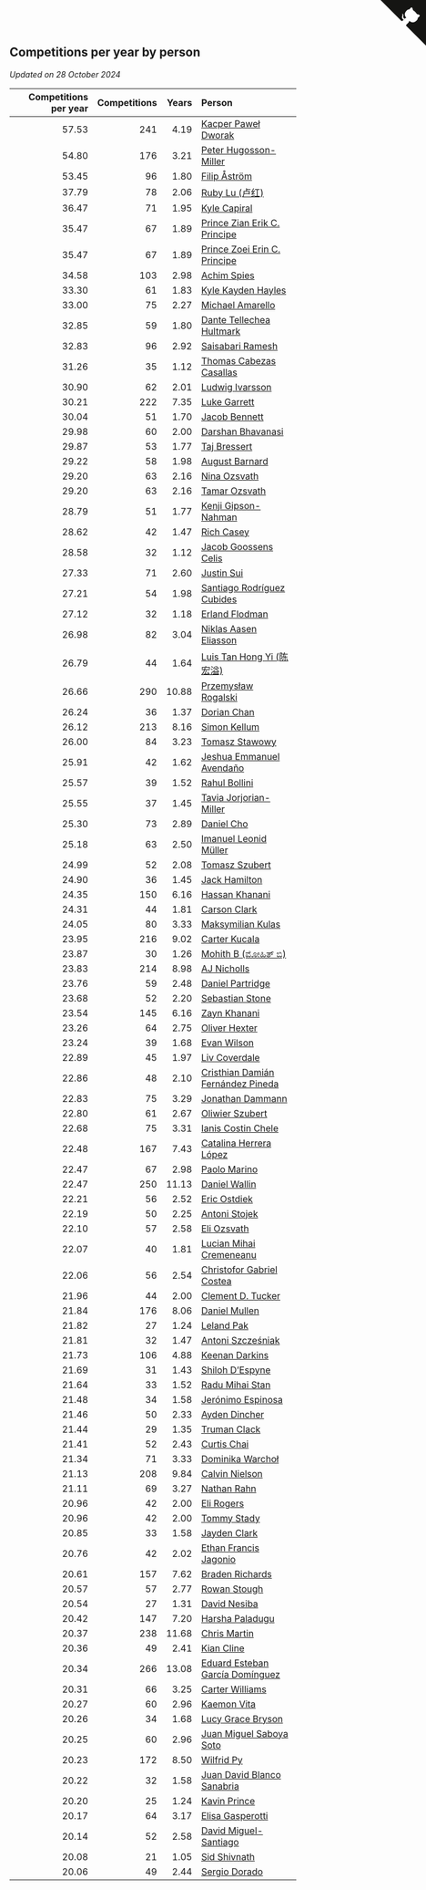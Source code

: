 ## Competitions per year by person

*Updated on 28 October 2024*

| Competitions per year | Competitions | Years | Person |
| ---: | ---: | ---: | :--- |
| 57.53 | 241 | 4.19 | [Kacper Paweł Dworak](https://www.worldcubeassociation.org/persons/2020DWOR01) |
| 54.80 | 176 | 3.21 | [Peter Hugosson-Miller](https://www.worldcubeassociation.org/persons/2021HUGO01) |
| 53.45 | 96 | 1.80 | [Filip Åström](https://www.worldcubeassociation.org/persons/2023ASTR01) |
| 37.79 | 78 | 2.06 | [Ruby Lu (卢红)](https://www.worldcubeassociation.org/persons/2022LURU01) |
| 36.47 | 71 | 1.95 | [Kyle Capiral](https://www.worldcubeassociation.org/persons/2022CAPI02) |
| 35.47 | 67 | 1.89 | [Prince Zian Erik C. Principe](https://www.worldcubeassociation.org/persons/2022PRIN08) |
| 35.47 | 67 | 1.89 | [Prince Zoei Erin C. Principe](https://www.worldcubeassociation.org/persons/2022PRIN09) |
| 34.58 | 103 | 2.98 | [Achim Spies](https://www.worldcubeassociation.org/persons/2021SPIE01) |
| 33.30 | 61 | 1.83 | [Kyle Kayden Hayles](https://www.worldcubeassociation.org/persons/2022HAYL02) |
| 33.00 | 75 | 2.27 | [Michael Amarello](https://www.worldcubeassociation.org/persons/2022AMAR09) |
| 32.85 | 59 | 1.80 | [Dante Tellechea Hultmark](https://www.worldcubeassociation.org/persons/2023HULT01) |
| 32.83 | 96 | 2.92 | [Saisabari Ramesh](https://www.worldcubeassociation.org/persons/2021RAME01) |
| 31.26 | 35 | 1.12 | [Thomas Cabezas Casallas](https://www.worldcubeassociation.org/persons/2023CASA08) |
| 30.90 | 62 | 2.01 | [Ludwig Ivarsson](https://www.worldcubeassociation.org/persons/2022IVAR01) |
| 30.21 | 222 | 7.35 | [Luke Garrett](https://www.worldcubeassociation.org/persons/2017GARR05) |
| 30.04 | 51 | 1.70 | [Jacob Bennett](https://www.worldcubeassociation.org/persons/2023BENN04) |
| 29.98 | 60 | 2.00 | [Darshan Bhavanasi](https://www.worldcubeassociation.org/persons/2022BHAV01) |
| 29.87 | 53 | 1.77 | [Taj Bressert](https://www.worldcubeassociation.org/persons/2023BRES01) |
| 29.22 | 58 | 1.98 | [August Barnard](https://www.worldcubeassociation.org/persons/2022BARN21) |
| 29.20 | 63 | 2.16 | [Nina Ozsvath](https://www.worldcubeassociation.org/persons/2022OZSV03) |
| 29.20 | 63 | 2.16 | [Tamar Ozsvath](https://www.worldcubeassociation.org/persons/2022OZSV04) |
| 28.79 | 51 | 1.77 | [Kenji Gipson-Nahman](https://www.worldcubeassociation.org/persons/2023GIPS01) |
| 28.62 | 42 | 1.47 | [Rich Casey](https://www.worldcubeassociation.org/persons/2023CASE06) |
| 28.58 | 32 | 1.12 | [Jacob Goossens Celis](https://www.worldcubeassociation.org/persons/2023CELI06) |
| 27.33 | 71 | 2.60 | [Justin Sui](https://www.worldcubeassociation.org/persons/2022SUIJ01) |
| 27.21 | 54 | 1.98 | [Santiago Rodríguez Cubides](https://www.worldcubeassociation.org/persons/2022CUBI01) |
| 27.12 | 32 | 1.18 | [Erland Flodman](https://www.worldcubeassociation.org/persons/2023FLOD01) |
| 26.98 | 82 | 3.04 | [Niklas Aasen Eliasson](https://www.worldcubeassociation.org/persons/2021ELIA01) |
| 26.79 | 44 | 1.64 | [Luis Tan Hong Yi (陈宏溢)](https://www.worldcubeassociation.org/persons/2023YILU01) |
| 26.66 | 290 | 10.88 | [Przemysław Rogalski](https://www.worldcubeassociation.org/persons/2013ROGA02) |
| 26.24 | 36 | 1.37 | [Dorian Chan](https://www.worldcubeassociation.org/persons/2023DORI01) |
| 26.12 | 213 | 8.16 | [Simon Kellum](https://www.worldcubeassociation.org/persons/2016KELL12) |
| 26.00 | 84 | 3.23 | [Tomasz Stawowy](https://www.worldcubeassociation.org/persons/2021STAW01) |
| 25.91 | 42 | 1.62 | [Jeshua Emmanuel Avendaño](https://www.worldcubeassociation.org/persons/2023AVEN01) |
| 25.57 | 39 | 1.52 | [Rahul Bollini](https://www.worldcubeassociation.org/persons/2023BOLL01) |
| 25.55 | 37 | 1.45 | [Tavia Jorjorian-Miller](https://www.worldcubeassociation.org/persons/2023JORJ01) |
| 25.30 | 73 | 2.89 | [Daniel Cho](https://www.worldcubeassociation.org/persons/2021CHOD01) |
| 25.18 | 63 | 2.50 | [Imanuel Leonid Müller](https://www.worldcubeassociation.org/persons/2022MULL02) |
| 24.99 | 52 | 2.08 | [Tomasz Szubert](https://www.worldcubeassociation.org/persons/2022SZUB02) |
| 24.90 | 36 | 1.45 | [Jack Hamilton](https://www.worldcubeassociation.org/persons/2023HAMI08) |
| 24.35 | 150 | 6.16 | [Hassan Khanani](https://www.worldcubeassociation.org/persons/2018KHAN26) |
| 24.31 | 44 | 1.81 | [Carson Clark](https://www.worldcubeassociation.org/persons/2023CLAR02) |
| 24.05 | 80 | 3.33 | [Maksymilian Kulas](https://www.worldcubeassociation.org/persons/2021KULA02) |
| 23.95 | 216 | 9.02 | [Carter Kucala](https://www.worldcubeassociation.org/persons/2015KUCA01) |
| 23.87 | 30 | 1.26 | [Mohith B (ಮೋಹಿತ್ ಬಿ)](https://www.worldcubeassociation.org/persons/2023BMOH01) |
| 23.83 | 214 | 8.98 | [AJ Nicholls](https://www.worldcubeassociation.org/persons/2015NICH04) |
| 23.76 | 59 | 2.48 | [Daniel Partridge](https://www.worldcubeassociation.org/persons/2022PART02) |
| 23.68 | 52 | 2.20 | [Sebastian Stone](https://www.worldcubeassociation.org/persons/2022STON09) |
| 23.54 | 145 | 6.16 | [Zayn Khanani](https://www.worldcubeassociation.org/persons/2018KHAN28) |
| 23.26 | 64 | 2.75 | [Oliver Hexter](https://www.worldcubeassociation.org/persons/2022HEXT01) |
| 23.24 | 39 | 1.68 | [Evan Wilson](https://www.worldcubeassociation.org/persons/2023WILS11) |
| 22.89 | 45 | 1.97 | [Liv Coverdale](https://www.worldcubeassociation.org/persons/2022COVE02) |
| 22.86 | 48 | 2.10 | [Cristhian Damián Fernández Pineda](https://www.worldcubeassociation.org/persons/2022PINE05) |
| 22.83 | 75 | 3.29 | [Jonathan Dammann](https://www.worldcubeassociation.org/persons/2021DAMM01) |
| 22.80 | 61 | 2.67 | [Oliwier Szubert](https://www.worldcubeassociation.org/persons/2022SZUB01) |
| 22.68 | 75 | 3.31 | [Ianis Costin Chele](https://www.worldcubeassociation.org/persons/2021CHEL01) |
| 22.48 | 167 | 7.43 | [Catalina Herrera López](https://www.worldcubeassociation.org/persons/2017LOPE31) |
| 22.47 | 67 | 2.98 | [Paolo Marino](https://www.worldcubeassociation.org/persons/2021MARI04) |
| 22.47 | 250 | 11.13 | [Daniel Wallin](https://www.worldcubeassociation.org/persons/2013WALL03) |
| 22.21 | 56 | 2.52 | [Eric Ostdiek](https://www.worldcubeassociation.org/persons/2022OSTD01) |
| 22.19 | 50 | 2.25 | [Antoni Stojek](https://www.worldcubeassociation.org/persons/2022STOJ03) |
| 22.10 | 57 | 2.58 | [Eli Ozsvath](https://www.worldcubeassociation.org/persons/2022OZSV01) |
| 22.07 | 40 | 1.81 | [Lucian Mihai Cremeneanu](https://www.worldcubeassociation.org/persons/2023CREM01) |
| 22.06 | 56 | 2.54 | [Christofor Gabriel Costea](https://www.worldcubeassociation.org/persons/2022COST03) |
| 21.96 | 44 | 2.00 | [Clement D. Tucker](https://www.worldcubeassociation.org/persons/2022TUCK09) |
| 21.84 | 176 | 8.06 | [Daniel Mullen](https://www.worldcubeassociation.org/persons/2016MULL04) |
| 21.82 | 27 | 1.24 | [Leland Pak](https://www.worldcubeassociation.org/persons/2023PAKL02) |
| 21.81 | 32 | 1.47 | [Antoni Szcześniak](https://www.worldcubeassociation.org/persons/2023SZCZ04) |
| 21.73 | 106 | 4.88 | [Keenan Darkins](https://www.worldcubeassociation.org/persons/2019DARK02) |
| 21.69 | 31 | 1.43 | [Shiloh D’Espyne](https://www.worldcubeassociation.org/persons/2023DESP01) |
| 21.64 | 33 | 1.52 | [Radu Mihai Stan](https://www.worldcubeassociation.org/persons/2023STAN09) |
| 21.48 | 34 | 1.58 | [Jerónimo Espinosa](https://www.worldcubeassociation.org/persons/2023ESPI07) |
| 21.46 | 50 | 2.33 | [Ayden Dincher](https://www.worldcubeassociation.org/persons/2022DINC01) |
| 21.44 | 29 | 1.35 | [Truman Clack](https://www.worldcubeassociation.org/persons/2023CLAC02) |
| 21.41 | 52 | 2.43 | [Curtis Chai](https://www.worldcubeassociation.org/persons/2022CHAI02) |
| 21.34 | 71 | 3.33 | [Dominika Warchoł](https://www.worldcubeassociation.org/persons/2021WARC01) |
| 21.13 | 208 | 9.84 | [Calvin Nielson](https://www.worldcubeassociation.org/persons/2014NIEL03) |
| 21.11 | 69 | 3.27 | [Nathan Rahn](https://www.worldcubeassociation.org/persons/2021RAHN01) |
| 20.96 | 42 | 2.00 | [Eli Rogers](https://www.worldcubeassociation.org/persons/2022ROGE05) |
| 20.96 | 42 | 2.00 | [Tommy Stady](https://www.worldcubeassociation.org/persons/2022STAD01) |
| 20.85 | 33 | 1.58 | [Jayden Clark](https://www.worldcubeassociation.org/persons/2023CLAR13) |
| 20.76 | 42 | 2.02 | [Ethan Francis Jagonio](https://www.worldcubeassociation.org/persons/2022JAGO03) |
| 20.61 | 157 | 7.62 | [Braden Richards](https://www.worldcubeassociation.org/persons/2017RICH02) |
| 20.57 | 57 | 2.77 | [Rowan Stough](https://www.worldcubeassociation.org/persons/2022STOU01) |
| 20.54 | 27 | 1.31 | [David Nesiba](https://www.worldcubeassociation.org/persons/2023NESI01) |
| 20.42 | 147 | 7.20 | [Harsha Paladugu](https://www.worldcubeassociation.org/persons/2017PALA08) |
| 20.37 | 238 | 11.68 | [Chris Martin](https://www.worldcubeassociation.org/persons/2013MART03) |
| 20.36 | 49 | 2.41 | [Kian Cline](https://www.worldcubeassociation.org/persons/2022CLIN01) |
| 20.34 | 266 | 13.08 | [Eduard Esteban García Domínguez](https://www.worldcubeassociation.org/persons/2011EDUA01) |
| 20.31 | 66 | 3.25 | [Carter Williams](https://www.worldcubeassociation.org/persons/2021WILL06) |
| 20.27 | 60 | 2.96 | [Kaemon Vita](https://www.worldcubeassociation.org/persons/2021VITA01) |
| 20.26 | 34 | 1.68 | [Lucy Grace Bryson](https://www.worldcubeassociation.org/persons/2023BRYS01) |
| 20.25 | 60 | 2.96 | [Juan Miguel Saboya Soto](https://www.worldcubeassociation.org/persons/2021SOTO01) |
| 20.23 | 172 | 8.50 | [Wilfrid Py](https://www.worldcubeassociation.org/persons/2016PYWI01) |
| 20.22 | 32 | 1.58 | [Juan David Blanco Sanabria](https://www.worldcubeassociation.org/persons/2023SANA04) |
| 20.20 | 25 | 1.24 | [Kavin Prince](https://www.worldcubeassociation.org/persons/2023PRIN02) |
| 20.17 | 64 | 3.17 | [Elisa Gasperotti](https://www.worldcubeassociation.org/persons/2021GASP01) |
| 20.14 | 52 | 2.58 | [David Miguel-Santiago](https://www.worldcubeassociation.org/persons/2022MIGU02) |
| 20.08 | 21 | 1.05 | [Sid Shivnath](https://www.worldcubeassociation.org/persons/2023SHIV05) |
| 20.06 | 49 | 2.44 | [Sergio Dorado](https://www.worldcubeassociation.org/persons/2022CORR05) |


<a href="https://github.com/jonatanklosko/wca_statistics" class="github-corner" aria-label="View source on Github"><svg width="80" height="80" viewBox="0 0 250 250" style="fill:#151513; color:#fff; position: absolute; top: 0; border: 0; right: 0;" aria-hidden="true"><path d="M0,0 L115,115 L130,115 L142,142 L250,250 L250,0 Z"></path><path d="M128.3,109.0 C113.8,99.7 119.0,89.6 119.0,89.6 C122.0,82.7 120.5,78.6 120.5,78.6 C119.2,72.0 123.4,76.3 123.4,76.3 C127.3,80.9 125.5,87.3 125.5,87.3 C122.9,97.6 130.6,101.9 134.4,103.2" fill="currentColor" style="transform-origin: 130px 106px;" class="octo-arm"></path><path d="M115.0,115.0 C114.9,115.1 118.7,116.5 119.8,115.4 L133.7,101.6 C136.9,99.2 139.9,98.4 142.2,98.6 C133.8,88.0 127.5,74.4 143.8,58.0 C148.5,53.4 154.0,51.2 159.7,51.0 C160.3,49.4 163.2,43.6 171.4,40.1 C171.4,40.1 176.1,42.5 178.8,56.2 C183.1,58.6 187.2,61.8 190.9,65.4 C194.5,69.0 197.7,73.2 200.1,77.6 C213.8,80.2 216.3,84.9 216.3,84.9 C212.7,93.1 206.9,96.0 205.4,96.6 C205.1,102.4 203.0,107.8 198.3,112.5 C181.9,128.9 168.3,122.5 157.7,114.1 C157.9,116.9 156.7,120.9 152.7,124.9 L141.0,136.5 C139.8,137.7 141.6,141.9 141.8,141.8 Z" fill="currentColor" class="octo-body"></path></svg></a><style>.github-corner:hover .octo-arm{animation:octocat-wave 560ms ease-in-out}@keyframes octocat-wave{0%,100%{transform:rotate(0)}20%,60%{transform:rotate(-25deg)}40%,80%{transform:rotate(10deg)}}@media (max-width:500px){.github-corner:hover .octo-arm{animation:none}.github-corner .octo-arm{animation:octocat-wave 560ms ease-in-out}}</style>
